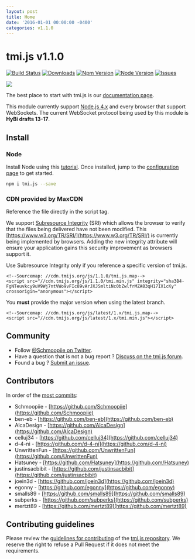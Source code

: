```yaml
---
layout: post
title: Home
date: '2016-01-01 00:00:00 -0400'
categories: v1.1.0
---
```


# tmi.js v1.1.0

[![Build Status](https://secure.travis-ci.org/tmijs/tmi.js.png?branch=master)](https://travis-ci.org/tmijs/tmi.js) [![Downloads](https://img.shields.io/npm/dm/tmi.js.svg?style=flat)](https://www.npmjs.org/package/tmi.js) [![Npm Version](https://img.shields.io/npm/v/tmi.js.svg?style=flat)](https://www.npmjs.org/package/tmi.js) [![Node Version](https://img.shields.io/node/v/tmi.js.svg?style=flat)](https://www.npmjs.org/package/tmi.js) [![Issues](https://img.shields.io/github/issues/tmijs/tmi.js.svg?style=flat)](https://github.com/tmijs/tmi.js/issues)

![](https://i.imgur.com/vsdO7N5.png)

The best place to start with tmi.js is our [documentation page](https://docs.tmijs.org/).

This module currently support [Node.js 4.x](https://nodejs.org/en/download/) and every browser that support WebSockets. The current WebSocket protocol being used by this module is **HyBi drafts 13-17**.

## Install

### Node

Install Node using this [tutorial](https://www.npmjs.com/package/tmi.js/tutorial). Once installed, jump to the [configuration page](https://github.com/Coder-Tavi/docs/tree/b97a887ff5f09ed9c6e5c522b4745d440e8f5ad6/_posts/v1.1.0/Configuration.html) to get started.

```bash
npm i tmi.js --save
```

### CDN provided by MaxCDN

Reference the file directly in the script tag.

We support [Subresource Integrity](https://developer.mozilla.org/en-US/docs/Web/Security/Subresource_Integrity) \(SRI\) which allows the browser to verify that the files being delivered have not been modified. This [https://www.w3.org/TR/SRI/](https://www.w3.org/TR/SRI/) is currently being implemented by browsers. Adding the new integrity attribute will ensure your application gains this security improvement as browsers support it.

Use Subresource Integrity only if you reference a specific version of tmi.js.

```markup
<!--Sourcemap: //cdn.tmijs.org/js/1.1.0/tmi.js.map-->
<script src="//cdn.tmijs.org/js/1.1.0/tmi.min.js" integrity="sha384-FgNTeuvkcy9uV9Wj7ntVWo9vFIc89vArJXJSmltiNc0bZwlfrMZA83qH17IX1cKy" crossorigin="anonymous"></script>
```

You **must** provide the major version when using the latest branch.

```markup
<!--Sourcemap: //cdn.tmijs.org/js/latest/1.x/tmi.js.map-->
<script src="//cdn.tmijs.org/js/latest/1.x/tmi.min.js"></script>
```

## Community

* Follow [@Schmoopiie on Twitter](https://twitter.com/Schmoopiie).
* Have a question that is not a bug report ? [Discuss on the tmi.js forum](http://www.tmijs.org/forums/).
* Found a bug ? [Submit an issue](https://github.com/tmijs/tmi.js/issues/new).

## Contributors

In order of the [most commits](https://github.com/tmijs/tmi.js/graphs/contributors):

* Schmoopiie - [https://github.com/Schmoopiie](https://github.com/Schmoopiie)
* ben-eb - [https://github.com/ben-eb](https://github.com/ben-eb)
* AlcaDesign - [https://github.com/AlcaDesign](https://github.com/AlcaDesign)
* celluj34 - [https://github.com/celluj34](https://github.com/celluj34)
* d-4-ni - [https://github.com/d-4-ni](https://github.com/d-4-ni)
* UnwrittenFun - [https://github.com/UnwrittenFun](https://github.com/UnwrittenFun)
* Hatsuney - [https://github.com/Hatsuney](https://github.com/Hatsuney)
* justinsacbibit - [https://github.com/justinsacbibit](https://github.com/justinsacbibit)
* joein3d - [https://github.com/joein3d](https://github.com/joein3d)
* egonny - [https://github.com/egonny](https://github.com/egonny)
* smalls89 - [https://github.com/smalls89](https://github.com/smalls89)
* subperks - [https://github.com/subperks](https://github.com/subperks)
* mertzt89 - [https://github.com/mertzt89](https://github.com/mertzt89)

## Contributing guidelines

Please review the [guidelines for contributing](https://github.com/tmijs/tmi.js/blob/master/CONTRIBUTING.md) of the [tmi.js repository](https://github.com/tmijs/tmi.js). We reserve the right to refuse a Pull Request if it does not meet the requirements.

